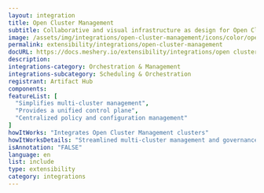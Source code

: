```yaml
---
layout: integration
title: Open Cluster Management
subtitle: Collaborative and visual infrastructure as design for Open Cluster Management
image: /assets/img/integrations/open-cluster-management/icons/color/open-cluster-management-color.svg
permalink: extensibility/integrations/open-cluster-management
docURL: https://docs.meshery.io/extensibility/integrations/open cluster management
description: 
integrations-category: Orchestration & Management
integrations-subcategory: Scheduling & Orchestration
registrant: Artifact Hub
components: 
featureList: [
  "Simplifies multi-cluster management",
  "Provides a unified control plane",
  "Centralized policy and configuration management"
]
howItWorks: "Integrates Open Cluster Management clusters"
howItWorksDetails: "Streamlined multi-cluster management and governance"
isAnnotation: "FALSE"
language: en
list: include
type: extensibility
category: integrations
---
```

